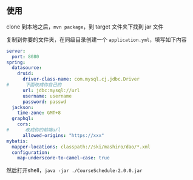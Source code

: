 ## 使用

clone 到本地之后，`mvn package`，到 target 文件夹下找到 jar 文件

复制到你要的文件夹，在同级目录创建一个 `application.yml`，填写如下内容
```yml
server:
  port: 8080
spring:
  datasource:
    druid:
      driver-class-name: com.mysql.cj.jdbc.Driver
#      下面改成你自己的
      url: jdbc:mysql://url
      username: username
      password: passwd
  jackson:
    time-zone: GMT+8
  graphql:
    cors:
#      改成你的前端url
      allowed-origins: "https://xxx"
mybatis:
  mapper-locations: classpath://ski/mashiro/dao/*.xml
  configuration:
    map-underscore-to-camel-case: true
```

然后打开shell，`java -jar ./CourseSchedule-2.0.0.jar`